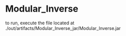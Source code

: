 # Modular_Inverse

to run, execute the file located at ./out/artifacts/Modular_Inverse_jar/Modular_Inverse.jar